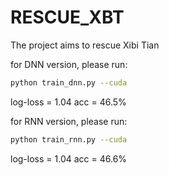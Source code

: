 # RESCUE_XBT
The project aims to rescue Xibi Tian

for DNN version, please run:

```bash
python train_dnn.py --cuda
```

log-loss = 1.04
acc = 46.5%


for RNN version, please run:

```bash
python train_rnn.py --cuda
```

log-loss = 1.04
acc = 46.6%
